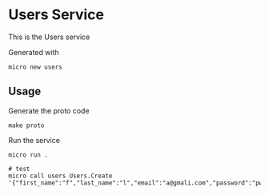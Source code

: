 # Users Service

This is the Users service

Generated with

```
micro new users
```

## Usage

Generate the proto code

```
make proto
```

Run the service

```
micro run .

# test
micro call users Users.Create '{"first_name":"f","last_name":"l","email":"a@gmali.com","password":"pwdwwwwwwwww"}'
```